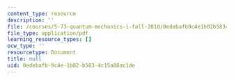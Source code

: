 ```yaml
---
content_type: resource
description: ''
file: /courses/5-73-quantum-mechanics-i-fall-2018/0edebafb9c4e1b02b5834c15a88ac1de_MIT5_73F18_Lec33.pdf
file_type: application/pdf
learning_resource_types: []
ocw_type: ''
resourcetype: Document
title: null
uid: 0edebafb-9c4e-1b02-b583-4c15a88ac1de
---
```

